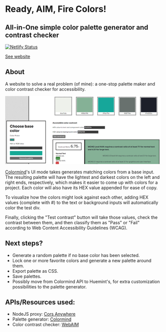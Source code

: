 # Ready, AIM, Fire Colors!
## All-in-One simple color palette generator and contrast checker
[![Netlify Status](https://api.netlify.com/api/v1/badges/893bb78f-8f14-43ed-837e-5528af69ba61/deploy-status)](https://app.netlify.com/sites/palettecontrast/deploys)

[See website](https://palettecontrast.netlify.app/)

## About
A website to solve a real problem (of mine): a one-stop palette maker and color contrast checker for accessibility. 

![Website view](demo.png)

[Colormind](http://colormind.io/)'s UI mode takes generates matching colors from a base input. The resulting palette will have the lightest and darkest colors on the left and right ends, respectively, which makes it easier to come up with colors for a project. Each color will also have its HEX value appended for ease of copy.

To visualize how the colors might look against each other, adding HEX values (complete with #) to the text or background inputs will automatically color the test div.

Finally, clicking the "Test contrast" button will take those values, check the contrast between them, and then classify them as "Pass" or "Fail" according to Web Content Accessibility Guidelines (WCAG). 

## Next steps?
- Generate a random palette if no base color has been selected.
- Lock one or more favorite colors and generate a new palette around them.
- Export palette as CSS.
- Save palettes.
- Possibly move from Colormind API to Huemint's, for extra customization possibilities to the palette generator.

## APIs/Resources used:
- NodeJS proxy: [Cors Anywhere](https://cors-everywhere.herokuapp.com/)
- Palette generator: [Colormind](http://colormind.io/api-access/)
- Color contrast checker: [WebAIM](https://webaim.org/resources/contrastchecker/)
